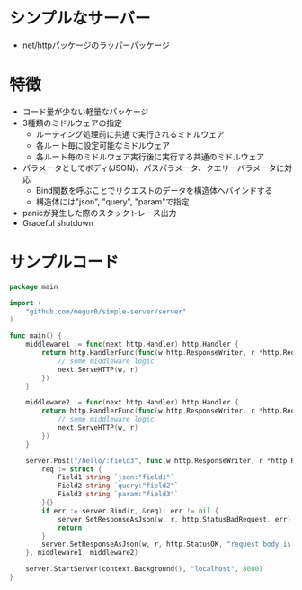 # シンプルなサーバー
* net/httpパッケージのラッパーパッケージ

# 特徴
* コード量が少ない軽量なパッケージ
* 3種類のミドルウェアの指定
	* ルーティング処理前に共通で実行されるミドルウェア
	* 各ルート毎に設定可能なミドルウェア
	* 各ルート毎のミドルウェア実行後に実行する共通のミドルウェア
* パラメータとしてボディ(JSON)、パスパラメータ、クエリーパラメータに対応
    * Bind関数を呼ぶことでリクエストのデータを構造体へバインドする
    * 構造体には"json", "query", "param"で指定
* panicが発生した際のスタックトレース出力
* Graceful shutdown

# サンプルコード
```go
package main

import (
    "github.com/megur0/simple-server/server"
)

func main() {
    middleware1 := func(next http.Handler) http.Handler {
		return http.HandlerFunc(func(w http.ResponseWriter, r *http.Request) {
			// some middleware logic
			next.ServeHTTP(w, r)
		})
	}

    middleware2 := func(next http.Handler) http.Handler {
		return http.HandlerFunc(func(w http.ResponseWriter, r *http.Request) {
			// some middleware logic
			next.ServeHTTP(w, r)
		})
	}

    server.Post("/hello/:field3", func(w http.ResponseWriter, r *http.Request) {
		req := struct {
            Field1 string `json:"field1"`
            Field2 string `query:"field2"`
            Field3 string `param:"field3"`
        }{}
		if err := server.Bind(r, &req); err != nil {
			server.SetResponseAsJson(w, r, http.StatusBadRequest, err)
			return
		}
		server.SetResponseAsJson(w, r, http.StatusOK, "request body is "+req.Field1+", request query is "+req.Field2+", request param is "+req.Field3)
	}, middleware1, middleware2)

    server.StartServer(context.Background(), "localhost", 8080)
}
```
